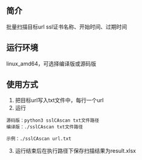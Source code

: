 ## 简介
批量扫描目标url ssl证书名称、开始时间、过期时间

## 运行环境
linux_amd64，可选择编译版或源码版

## 使用方式
1. 把目标url写入txt文件中，每行一个url
2. 运行
```
源码版：python3 sslCAscan txt文件路径
编译版：./sslCAscan txt文件路径
```
```
示例：./sslCAscan url.txt
```
3. 运行结束后在执行路径下保存扫描结果为result.xlsx
